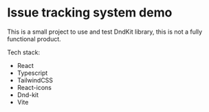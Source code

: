 # Issue tracking system demo

This is a small project to use and test DndKit library, this is not a fully functional product.

Tech stack:
- React
- Typescript
- TailwindCSS
- React-icons
- Dnd-kit
- Vite


